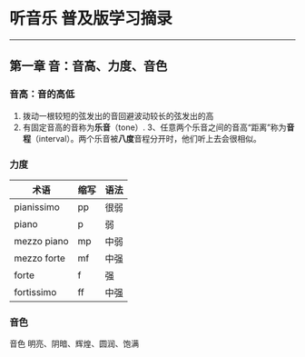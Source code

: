 # 听音乐  普及版学习摘录
---
## 第一章 音：音高、力度、音色

### 音高：音的高低
1. 拨动一根较短的弦发出的音回避波动较长的弦发出的高
2. 有固定音高的音称为**乐音**（tone）.
3、任意两个乐音之间的音高“距离”称为**音程**（interval）。两个乐音被**八度**音程分开时，他们听上去会很相似。

### 力度
| 术语 | 缩写 | 语法 |   
| ---- | ---- | ---- |
| pianissimo | pp | 很弱 | 
| piano | p | 弱 |
| mezzo piano | mp | 中弱 |
| mezzo forte | mf | 中强 |
| forte | f | 强 |
| fortissimo | ff | 中强 |

### 音色
音色 明亮、阴暗、辉煌、圆润、饱满

